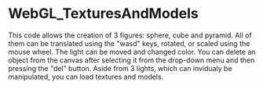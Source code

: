 # WebGL_TexturesAndModels

This code allows the creation of 3 figures: sphere, cube and pyramid.
All of them can be translated using the "wasd" keys, rotated, or scaled using the mouse wheel.
The light can be moved and changed color. You can delete an object from the canvas after selecting it from
the drop-down menu and then pressing the "del" button. Aside from 3 lights, which can invidualy be manipulated, you can 
load textures and models.